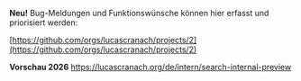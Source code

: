 **Neu!** Bug-Meldungen und Funktionswünsche können hier erfasst und priorisiert werden:

[https://github.com/orgs/lucascranach/projects/2](https://github.com/orgs/lucascranach/projects/2)


**Vorschau 2026**
https://lucascranach.org/de/intern/search-internal-preview
